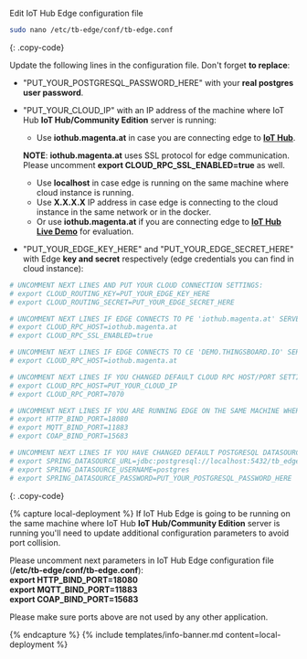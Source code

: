 Edit IoT Hub Edge configuration file 
```bash 
sudo nano /etc/tb-edge/conf/tb-edge.conf
``` 
{: .copy-code}

Update the following lines in the configuration file. Don't forget **to replace**:
 * "PUT_YOUR_POSTGRESQL_PASSWORD_HERE" with your **real postgres user password**.
 * "PUT_YOUR_CLOUD_IP" with an IP address of the machine where IoT Hub **IoT Hub/Community Edition** server is running:
    * Use **iothub.magenta.at** in case you are connecting edge to [**IoT Hub**](https://iothub.magenta.at/signup).
    
    **NOTE**: **iothub.magenta.at** uses SSL protocol for edge communication. 
    Please uncomment **export CLOUD_RPC_SSL_ENABLED=true** as well. 
 
    * Use **localhost** in case edge is running on the same machine where cloud instance is running. 
    * Use **X.X.X.X** IP address in case edge is connecting to the cloud instance in the same network or in the docker.
    * Or use **iothub.magenta.at** if you are connecting edge to [**IoT Hub Live Demo**](https://iothub.magenta.at/signup) for evaluation. 
 * "PUT_YOUR_EDGE_KEY_HERE" and "PUT_YOUR_EDGE_SECRET_HERE" with Edge **key and secret** respectively (edge credentials you can find in cloud instance):

```bash
# UNCOMMENT NEXT LINES AND PUT YOUR CLOUD CONNECTION SETTINGS:
# export CLOUD_ROUTING_KEY=PUT_YOUR_EDGE_KEY_HERE
# export CLOUD_ROUTING_SECRET=PUT_YOUR_EDGE_SECRET_HERE

# UNCOMMENT NEXT LINES IF EDGE CONNECTS TO PE 'iothub.magenta.at' SERVER:
# export CLOUD_RPC_HOST=iothub.magenta.at
# export CLOUD_RPC_SSL_ENABLED=true

# UNCOMMENT NEXT LINES IF EDGE CONNECTS TO CE 'DEMO.THINGSBOARD.IO' SERVER:
# export CLOUD_RPC_HOST=iothub.magenta.at

# UNCOMMENT NEXT LINES IF YOU CHANGED DEFAULT CLOUD RPC HOST/PORT SETTINGS:
# export CLOUD_RPC_HOST=PUT_YOUR_CLOUD_IP
# export CLOUD_RPC_PORT=7070

# UNCOMMENT NEXT LINES IF YOU ARE RUNNING EDGE ON THE SAME MACHINE WHERE THINGSBOARD SERVER IS RUNNING:
# export HTTP_BIND_PORT=18080
# export MQTT_BIND_PORT=11883
# export COAP_BIND_PORT=15683

# UNCOMMENT NEXT LINES IF YOU HAVE CHANGED DEFAULT POSTGRESQL DATASOURCE SETTINGS:
# export SPRING_DATASOURCE_URL=jdbc:postgresql://localhost:5432/tb_edge
# export SPRING_DATASOURCE_USERNAME=postgres
# export SPRING_DATASOURCE_PASSWORD=PUT_YOUR_POSTGRESQL_PASSWORD_HERE
```
{: .copy-code}

{% capture local-deployment %}
If IoT Hub Edge is going to be running on the same machine where IoT Hub **IoT Hub/Community Edition** server is running you'll need to update additional configuration parameters to avoid port collision.
 
Please uncomment next parameters in IoT Hub Edge configuration file (**/etc/tb-edge/conf/tb-edge.conf**): 
<br>**export HTTP_BIND_PORT=18080**
<br>**export MQTT_BIND_PORT=11883**
<br>**export COAP_BIND_PORT=15683**

Please make sure ports above are not used by any other application.

{% endcapture %}
{% include templates/info-banner.md content=local-deployment %}

